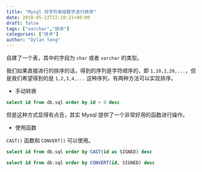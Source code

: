 ```yaml
---
title: "Mysql 将字符串按数字进行排序"
date: 2018-05-22T22:10:21+08:00
draft: false
tags: ["varchar","排序"]
categories: ["技术"]
author: "Dylan Yang"
---
```


自建了一个表，其中的字段为 `char` 或者 `varchar` 的类型。

我们如果直接进行的排序的话，得到的序列是字符顺序的，即 `1,10,2,20,...`，但是我们希望得到的是 `1,2,3,4,...` 这种序列，有两种方法可以实现排序。
<!--more-->

- 手动转换

``` sql
select id from db.sql order by id + 0 desc
```

但是这种方式显得有点丑，其实 Mysql 提供了一个非常好用的函数进行操作。

- 使用函数

`CAST()` 函数和 `CONVERT()` 可以使用。

``` sql
select id from db.sql order by CAST(id as SIGNED) desc
```

``` sql
select id from db.sql order by CONVERT(id, SIGNED) desc
```